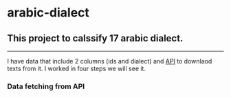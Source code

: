 # arabic-dialect
## This project to calssify 17 arabic dialect.
________________________
I have data that include 2 columns (ids and dialect) and [API](https://recruitment.aimtechnologies.co/ai-tasks) to downlaod texts from it.
I worked in four steps we will see it.
### Data fetching from API

